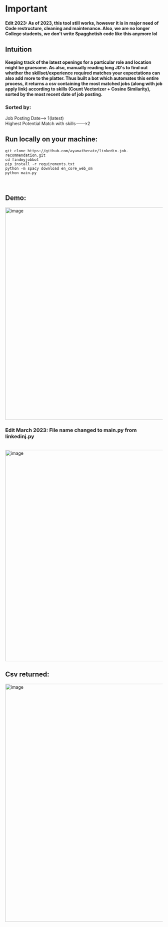 <h1> Important </h1>
<h4> Edit 2023: As of 2023, this tool still works, however it is in major need of Code restructure, cleaning and maintenance. Also, we are no longer College students, we don't write Spagghetish code like this anymore lol</h4>


<h2> Intuition </h2>

<h4> Keeping track of the latest openings for a particular role and location might be gruesome. As also, manually reading long JD's to find out whether the skillset/experience required matches your expectations can also add more to the platter. Thus built a bot which automates this entire process, it returns  a csv containing the most matched jobs (along with job apply link) according to skills (Count Vectorizer + Cosine Similarity), sorted by the most recent date of job posting. </h3>
<h3> Sorted by: </h4>
<p1> Job Posting Date--> 1(latest)</p1><br>
<p1> Highest Potential Match with skills--->2 </p1>

<br>
<h2>Run locally on your machine:</h2>

```
git clone https://github.com/ayanatherate/linkedin-job-recommendation.git
cd findmyjobbot
pip install -r requirements.txt
python -m spacy download en_core_web_sm
python main.py
```
<br>



<h2> Demo: </h2>

<img width="676" alt="image" src="https://user-images.githubusercontent.com/59755186/197277105-b078c6a2-974e-4c65-a9ee-23189d9bd367.png">
<h3> Edit March 2023: File name changed to main.py from linkedinj.py </h3>
<br>
<img width="673" alt="image" src="https://user-images.githubusercontent.com/59755186/197323873-1fb1eac5-cabb-4c2e-b1cb-990839f0553b.png">


<br>
<h2>Csv returned:</h2>
<img width="758" alt="image" src="https://user-images.githubusercontent.com/59755186/197381899-f15cda41-5ee5-410d-a006-3ff624b96871.png">



